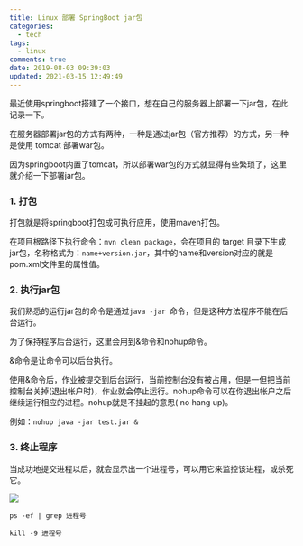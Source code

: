 ```yaml
---
title: Linux 部署 SpringBoot jar包
categories:
  - tech
tags:
  - linux
comments: true
date: 2019-08-03 09:39:03
updated: 2021-03-15 12:49:49
---
```

最近使用springboot搭建了一个接口，想在自己的服务器上部署一下jar包，在此记录一下。

在服务器部署jar包的方式有两种，一种是通过jar包（官方推荐）的方式，另一种是使用 tomcat 部署war包。

因为springboot内置了tomcat，所以部署war包的方式就显得有些繁琐了，这里就介绍一下部署jar包。

<!-- more -->

### 1. 打包

打包就是将springboot打包成可执行应用，使用maven打包。

在项目根路径下执行命令：`mvn clean package`，会在项目的 target 目录下生成jar包，名称格式为：`name+version.jar`，其中的name和version对应的就是pom.xml文件里的属性值。

### 2. 执行jar包

我们熟悉的运行jar包的命令是通过`java -jar `命令，但是这种方法程序不能在后台运行。

为了保持程序后台运行，这里会用到&命令和nohup命令。

&命令是让命令可以后台执行。

使用&命令后，作业被提交到后台运行，当前控制台没有被占用，但是一但把当前控制台关掉(退出帐户时)，作业就会停止运行。nohup命令可以在你退出帐户之后继续运行相应的进程。nohup就是不挂起的意思( no hang up)。

例如：`nohup java -jar test.jar &`

### 3. 终止程序

当成功地提交进程以后，就会显示出一个进程号，可以用它来监控该进程，或杀死它。

![](https://imgconvert.csdnimg.cn/aHR0cHM6Ly9pLmxvbGkubmV0LzIwMTkvMDcvMjAvNWQzMmZjYWU2OWNiYjk3MTYwLnBuZw)

`ps -ef | grep 进程号`    

 `kill -9 进程号`



